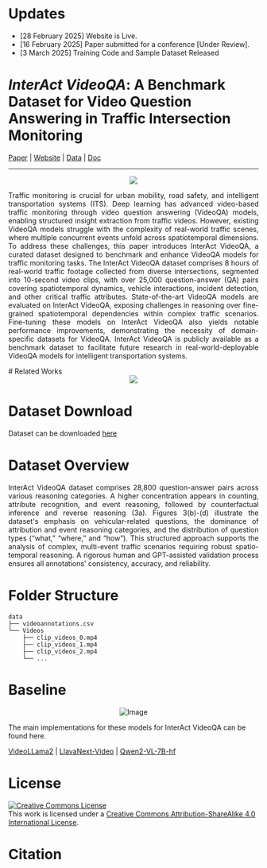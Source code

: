 # Updates

- [28 February 2025] Website is Live.
- [16 February 2025] Paper submitted for a conference [Under Review].
- [3 March 2025] Training Code and Sample Dataset Released

# *InterAct VideoQA*: A Benchmark Dataset for Video Question Answering in Traffic Intersection Monitoring
<div>
<a href="#"> Paper</a> |
<a href="https://interact-videoqa.github.io/InterActVideoQA/">Website</a> |
<a href="https://drive.google.com/drive/folders/1dwbeWHASKkLbLOImyHKE8of8hWCq7bdO?usp=drive_link">Data</a> |
<a href="#" target="_blank">Doc </a>
</div>
<hr>
<div style="text-align: center;">
<img src="https://github.com/user-attachments/assets/9b0e8d90-ff04-44f5-a2fc-9fc03e7aaf3a"/>
</div>
<p align="justify">Traffic monitoring is crucial for urban mobility, road safety, and intelligent transportation systems (ITS). Deep learning has advanced video-based traffic monitoring through video question answering (VideoQA) models, enabling structured insight extraction from traffic videos. However, existing VideoQA models struggle with the complexity of real-world traffic scenes, where multiple concurrent events unfold across spatiotemporal dimensions. To address these challenges, this paper introduces InterAct VideoQA, a curated dataset designed to benchmark and enhance VideoQA models for traffic monitoring tasks. The InterAct VideoQA dataset comprises 8 hours of real-world traffic footage collected from diverse intersections, segmented into 10-second video clips, with over 25,000 question-answer (QA) pairs covering spatiotemporal dynamics, vehicle interactions, incident detection, and other critical traffic attributes. State-of-the-art VideoQA models are evaluated on InterAct VideoQA, exposing challenges in reasoning over fine-grained spatiotemporal dependencies within complex traffic scenarios. Fine-tuning these models on InterAct VideoQA also yields notable performance improvements, demonstrating the necessity of domain-specific datasets for VideoQA. InterAct VideoQA is publicly available as a benchmark dataset to facilitate future research in real-world-deployable VideoQA models for intelligent transportation systems.
</p>
# Related Works



<div style="text-align: center;">
<img src="https://github.com/user-attachments/assets/82c93cc6-4f7d-4e35-b38f-5079b1b12ef3"/>
</div>


# Dataset Download
Dataset can be downloaded <a href="https://drive.google.com/drive/folders/1dwbeWHASKkLbLOImyHKE8of8hWCq7bdO?usp=drive_link">here</a>


# Dataset Overview
<p align="justify">
InterAct VideoQA dataset comprises 28,800 question-answer pairs across various reasoning categories. A higher concentration appears in counting, attribute recognition, and event reasoning, followed by counterfactual inference and reverse reasoning (3a). Figures 3(b)-(d) illustrate the dataset's emphasis on vehicular-related questions, the dominance of attribution and event reasoning categories, and the distribution of question types (“what,” “where,” and “how”). This structured approach supports the analysis of complex, multi-event traffic scenarios requiring robust spatio-temporal reasoning. A rigorous human and GPT-assisted validation process ensures all annotations' consistency, accuracy, and reliability.
</p>

# Folder Structure
```
data
├── videoannotations.csv
└── Videos
    ├── clip_videos_0.mp4
    ├── clip_videos_1.mp4
    ├── clip_videos_2.mp4
    └── ...

```

# Baseline

<div style="text-align: center;">
    <img src="https://github.com/user-attachments/assets/264443ff-05c6-49d2-9d5c-60a0789b6b2d" alt="Image">
</div>

The main implementations for these models for InterAct VideoQA can be found here.

[VideoLLama2](https://github.com/joe-rabbit/interact_videoqa/tree/main/interAct%20VideoQA/VideoLlama2) |
[LlavaNext-Video](https://github.com/joe-rabbit/interact_videoqa/tree/main/interAct%20VideoQA/Llava-Next-Video) | 
[Qwen2-VL-7B-hf](https://github.com/joe-rabbit/interact_videoqa/tree/main/interAct%20VideoQA/Qwen-VL2-7B-hf)

# License

<a rel="license" href="http://creativecommons.org/licenses/by-sa/4.0/"><img alt="Creative Commons License" style="border-width:0" src="https://i.creativecommons.org/l/by-sa/4.0/88x31.png" /></a><br />This work is licensed under a <a rel="license" href="http://creativecommons.org/licenses/by-sa/4.0/">Creative Commons Attribution-ShareAlike 4.0 International License</a>.

# Citation

```

  ```
